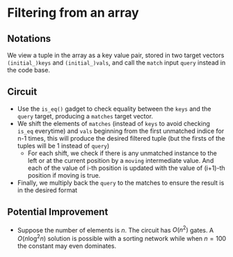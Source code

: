 # Filtering from an array

## Notations
We view a tuple in the array as a key value pair, stored in two target vectors `(initial_)keys` and `(initial_)vals`, and call the `match` input `query` instead in the code base.

## Circuit
- Use the `is_eq()` gadget to check equality between the `keys` and the `query` target, producing a `matches` target vector.
- We shift the elements of `matches` (instead of `keys` to avoid checking `is_eq` everytime) and `vals` beginning from the first unmatched indice for n-1 times, this will produce the desired filtered tuple (but the firsts of the tuples will be 1 instead of `query`)
  - For each shift, we check if there is any unmatched instance to the left or at the current position by a `moving` intermediate value. And each of the value of i-th position is updated with the value of (i+1)-th position if moving is true.
- Finally, we multiply back the `query` to the matches to ensure the result is in the desired format

## Potential Improvement
- Suppose the number of elements is $n$. The circuit has $O(n^2)$ gates. A $O(n \log^2 n)$ solution is possible with a sorting network while when $n=100$ the constant may even dominates. 